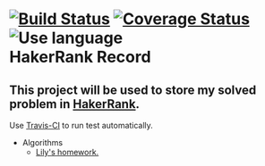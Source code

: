 [![Build Status](https://travis-ci.org/liuliuOD/HakerRank.svg?branch=master)](https://travis-ci.org/liuliuOD/HakerRank) [![Coverage Status](https://coveralls.io/repos/github/liuliuOD/HakerRank/badge.svg?branch=master)](https://coveralls.io/github/liuliuOD/HakerRank?branch=master)  
![Use language](https://img.shields.io/badge/language-PHP-%238a93bc)  
HakerRank Record
===
This project will be used to store my solved problem in [HakerRank](https://www.hackerrank.com).
---
Use [Travis-CI](https://travis-ci.org) to run test automatically.

- Algorithms
    - [Lily's homework.](./READMEs/LilysHomework.md)